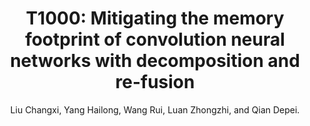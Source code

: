---
title: "T1000: Mitigating the memory footprint of convolution neural networks with decomposition and re-fusion"
collection: publications
permalink: /publication/6
author: Liu Changxi, Yang Hailong, Wang Rui, Luan Zhongzhi, and Qian Depei.
venue: 'Future Generation Computer Systems (FGCS 2018)'
paperurl: 'https://www.sciencedirect.com/science/article/abs/pii/S0167739X17327395'
category: manuscripts
---